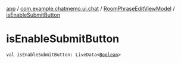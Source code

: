 [app](../../index.md) / [com.example.chatmemo.ui.chat](../index.md) / [RoomPhraseEditViewModel](index.md) / [isEnableSubmitButton](./is-enable-submit-button.md)

# isEnableSubmitButton

`val isEnableSubmitButton: LiveData<`[`Boolean`](https://kotlinlang.org/api/latest/jvm/stdlib/kotlin/-boolean/index.html)`>`
